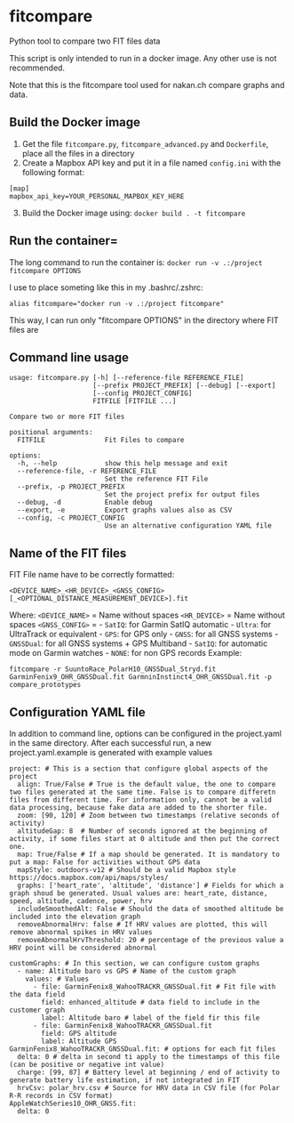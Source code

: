 # fitcompare
Python tool to compare two FIT files data

This script is only intended to run in a docker image. Any other use is not recommended.

Note that this is the fitcompare tool used for nakan.ch compare graphs and data.


## Build the Docker image
1. Get the file `fitcompare.py`, `fitcompare_advanced.py` and `Dockerfile`, place all the files in a directory
2. Create a Mapbox API key and put it in a file named `config.ini` with the following format: 

```
[map]
mapbox_api_key=YOUR_PERSONAL_MAPBOX_KEY_HERE
```

3. Build the Docker image using: `docker build . -t fitcompare`

## Run the container=
The long command to run the container is:
`docker run -v .:/project fitcompare OPTIONS`

I use to place someting like this in my .bashrc/.zshrc:

`alias fitcompare="docker run -v .:/project fitcompare"`

This way, I can run only "fitcompare OPTIONS" in the directory where FIT files are 

## Command line usage

```
usage: fitcompare.py [-h] [--reference-file REFERENCE_FILE]
                     [--prefix PROJECT_PREFIX] [--debug] [--export]
                     [--config PROJECT_CONFIG]
                     FITFILE [FITFILE ...]

Compare two or more FIT files

positional arguments:
  FITFILE               Fit Files to compare

options:
  -h, --help            show this help message and exit
  --reference-file, -r REFERENCE_FILE
                        Set the reference FIT File
  --prefix, -p PROJECT_PREFIX
                        Set the project prefix for output files
  --debug, -d           Enable debug
  --export, -e          Export graphs values also as CSV
  --config, -c PROJECT_CONFIG
                        Use an alternative configuration YAML file
```

## Name of the FIT files
  
FIT File name have to be correctly formatted:

`<DEVICE_NAME>_<HR_DEVICE>_<GNSS_CONFIG>[_<OPTIONAL_DISTANCE_MEASUREMENT_DEVICE>].fit`

Where:
`<DEVICE_NAME>` = Name without spaces
`<HR_DEVICE>` = Name without spaces
`<GNSS_CONFIG>` =  - `SatIQ`:    for Garmin SatIQ automatic
                 - `Ultra`:    for UltraTrack or equivalent
                 - `GPS`:      for GPS only
                 - `GNSS`:     for all GNSS systems
                 - `GNSSDual`: for all GNSS systems + GPS Multiband
                 - `SatIQ`:    for automatic mode on Garmin watches
                 - `NONE`:     for non GPS records
Example:

`fitcompare -r SuuntoRace_PolarH10_GNSSDual_Stryd.fit GarminFenix9_OHR_GNSSDual.fit GarmninInstinct4_OHR_GNSSDual.fit -p compare_prototypes`

## Configuration YAML file

In addition to command line, options can be configured in the project.yaml in the same directory.
After each successful run, a new project.yaml.example is generated with example values

```
project: # This is a section that configure global aspects of the project
  align: True/False # True is the default value, the one to compare two files generated at the same time. False is to compare differetn files from different time. For information only, cannot be a valid data processing, because fake data are added to the shorter file.
  zoom: [90, 120] # Zoom between two timestamps (relative seconds of activity)
  altitudeGap: 8  # Number of seconds ignored at the beginning of activity, if some files start at 0 altitude and then put the correct one.
  map: True/False # If a map should be generated. It is mandatory to put a map: False for activities without GPS data
  mapStyle: outdoors-v12 # Should be a valid Mapbox style https://docs.mapbox.com/api/maps/styles/
  graphs: ['heart_rate', 'altitude', 'distance'] # Fields for which a graph shoud be generated. Usual values are: heart_rate, distance, speed, altitude, cadence, power, hrv
  includeSmoothedAlt: False # Should the data of smoothed altitude be included into the elevation graph
  removeAbnormalHrv: false # If HRV values are plotted, this will remove abnormal spikes in HRV values
  removeAbnormalHrvThreshold: 20 # percentage of the previous value a HRV point will be considered abnormal
  
customGraphs: # In this section, we can configure custom graphs
  - name: Altitude baro vs GPS # Name of the custom graph
    values: # Values
      - file: GarminFenix8_WahooTRACKR_GNSSDual.fit # Fit file with the data field
        field: enhanced_altitude # data field to include in the customer graph
        label: Altitude baro # label of the field fir this file
      - file: GarminFenix8_WahooTRACKR_GNSSDual.fit 
        field: GPS altitude
        label: Altitude GPS
GarminFenix8_WahooTRACKR_GNSSDual.fit: # options for each fit files
  delta: 0 # delta in second ti apply to the timestamps of this file (can be positive or negative int value)
  charge: [99, 87] # Battery level at beginning / end of activity to generate battery life estimation, if not integrated in FIT
  hrvCsv: polar_hrv.csv # Source for HRV data in CSV file (for Polar R-R records in CSV format)
AppleWatchSeries10_OHR_GNSS.fit:
  delta: 0
```

